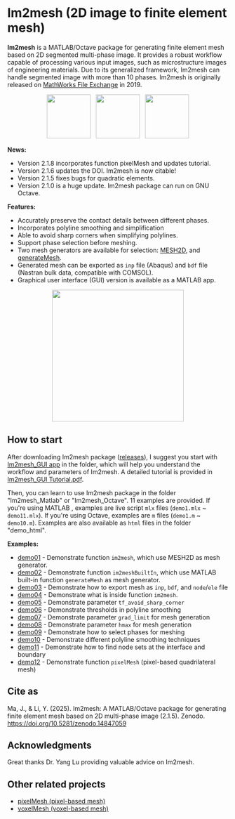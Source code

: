 # Im2mesh (2D image to finite element mesh)



**Im2mesh** is a MATLAB/Octave package for generating finite element mesh based on 2D segmented multi-phase image. It provides a robust workflow capable of processing various input images, such as microstructure images of engineering materials. Due to its generalized framework, Im2mesh can handle segmented image with more than 10 phases.  Im2mesh is originally released on [MathWorks File Exchange](https://www.mathworks.com/matlabcentral/fileexchange/71772-im2mesh-2d-image-to-finite-element-mesh) in 2019.

<p align="center">
  <img src = "https://github.com/mjx888/im2mesh/blob/main/example_kumamon.png" height="100"> &nbsp
  <img src = "https://github.com/mjx888/im2mesh/blob/main/example_shape.png" height="100"> &nbsp
  <img src = "https://github.com/mjx888/im2mesh/blob/main/example_concrete.png" height="100"> 
</p>


**News:**

- Version 2.1.8 incorporates function pixelMesh and updates tutorial.
- Version 2.1.6 updates the DOI. Im2mesh is now citable!
- Version 2.1.5 fixes bugs for quadratic elements.
- Version 2.1.0 is a huge update. Im2mesh package can run on GNU Octave.

**Features:**

- Accurately preserve the contact details between different phases.
- Incorporates polyline smoothing and simplification
- Able to avoid sharp corners when simplifying polylines.
- Support phase selection before meshing.
- Two mesh generators are available for selection: [MESH2D](https://github.com/dengwirda/mesh2d), and [generateMesh](https://www.mathworks.com/help/pde/ug/pde.pdemodel.generatemesh.html).
- Generated mesh can be exported as `inp` file (Abaqus) and `bdf` file (Nastran bulk data, compatible with COMSOL).
- Graphical user interface (GUI) version is available as a MATLAB app.

<p align="center">
  <img src = "https://github.com/mjx888/im2mesh/blob/main/GUI.png" height="300"> 
</p>

## How to start

After downloading Im2mesh package ([releases](https://github.com/mjx888/im2mesh/releases)), I suggest you start with [Im2mesh_GUI app](https://github.com/mjx888/im2mesh/tree/main/Im2mesh_GUI%20app) in the folder, which will help you understand the workflow and parameters of Im2mesh. A detailed tutorial is provided in [Im2mesh_GUI Tutorial.pdf](https://github.com/mjx888/im2mesh/blob/main/Im2mesh_GUI%20Tutorial.pdf). 

Then, you can learn to use Im2mesh package in the folder "Im2mesh_Matlab" or "Im2mesh_Octave". 11 examples are provided.  If you're using MATLAB ,  examples are live script `mlx` files (`demo1.mlx` ~ `demo11.mlx`). If you're using Octave,  examples are `m` files (`demo1.m` ~ `demo10.m`).  Examples are also available as `html` files in the folder "demo_html".

**Examples:**

- [demo01](https://mjx888.github.io/im2mesh_demo_html/demo01.html) - Demonstrate function `im2mesh`, which use MESH2D as mesh generator.
- [demo02](https://mjx888.github.io/im2mesh_demo_html/demo02.html) - Demonstrate function `im2meshBuiltIn`, which use MATLAB built-in function `generateMesh` as mesh generator.
- [demo03](https://mjx888.github.io/im2mesh_demo_html/demo03.html) - Demonstrate how to export mesh as `inp`, `bdf`, and `node`/`ele` file
- [demo04](https://mjx888.github.io/im2mesh_demo_html/demo04.html) - Demonstrate what is inside function `im2mesh`.
- [demo05](https://mjx888.github.io/im2mesh_demo_html/demo05.html) - Demonstrate parameter `tf_avoid_sharp_corner`
- [demo06](https://mjx888.github.io/im2mesh_demo_html/demo06.html) - Demonstrate thresholds in polyline smoothing
- [demo07](https://mjx888.github.io/im2mesh_demo_html/demo07.html) - Demonstrate parameter `grad_limit` for mesh generation
- [demo08](https://mjx888.github.io/im2mesh_demo_html/demo08.html) - Demonstrate parameter `hmax` for mesh generation
- [demo09](https://mjx888.github.io/im2mesh_demo_html/demo09.html) - Demonstrate how to select phases for meshing
- [demo10](https://mjx888.github.io/im2mesh_demo_html/demo10.html) - Demonstrate different polyline smoothing techniques
- [demo11](https://mjx888.github.io/im2mesh_demo_html/demo11.html) - Demonstrate how to find node sets at the interface and boundary
- [demo12](https://mjx888.github.io/im2mesh_demo_html/demo12.html) - Demonstrate function `pixelMesh` (pixel-based quadrilateral mesh)

## Cite as

Ma, J., & Li, Y. (2025). Im2mesh: A MATLAB/Octave package for generating finite element mesh based on 2D multi-phase image (2.1.5). Zenodo. https://doi.org/10.5281/zenodo.14847059

## Acknowledgments

Great thanks Dr. Yang Lu providing valuable advice on Im2mesh. 

## Other related projects

- [pixelMesh (pixel-based mesh)](https://www.mathworks.com/matlabcentral/fileexchange/104715-pixelmesh-pixel-based-mesh?s_tid=srchtitle)
- [voxelMesh (voxel-based mesh)](https://www.mathworks.com/matlabcentral/fileexchange/104720-voxelmesh-voxel-based-mesh)